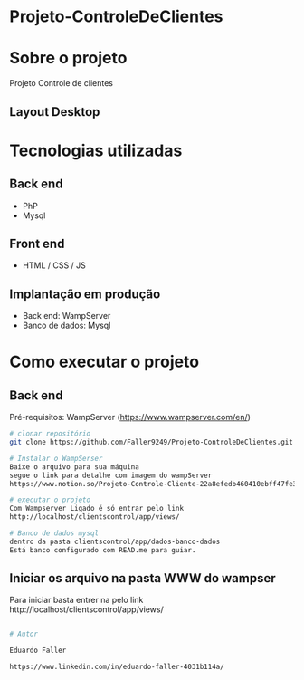 # Projeto-ControleDeClientes

# Sobre o projeto

Projeto Controle de clientes 
## Layout Desktop

# Tecnologias utilizadas
## Back end
- PhP
- Mysql

## Front end
- HTML / CSS / JS 

## Implantação em produção
- Back end: WampServer
- Banco de dados: Mysql

# Como executar o projeto

## Back end
Pré-requisitos: WampServer (https://www.wampserver.com/en/)

```bash
# clonar repositório
git clone https://github.com/Faller9249/Projeto-ControleDeClientes.git

# Instalar o WampSerser
Baixe o arquivo para sua máquina
segue o link para detalhe com imagem do wampServer
https://www.notion.so/Projeto-Controle-Cliente-22a8efedb460410ebff47fe39de0b22c

# executar o projeto
Com Wampserver Ligado é só entrar pelo link
http://localhost/clientscontrol/app/views/

# Banco de dados mysql
dentro da pasta clientscontrol/app/dados-banco-dados
Está banco configurado com READ.me para guiar.

```
## Iniciar os arquivo na pasta WWW do wampser
Para iniciar basta entrer na pelo link http://localhost/clientscontrol/app/views/

```bash

# Autor

Eduardo Faller

https://www.linkedin.com/in/eduardo-faller-4031b114a/
